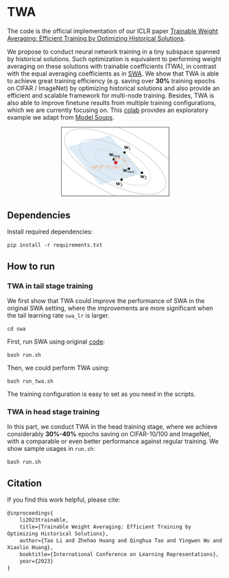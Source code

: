 # TWA
The code is the official implementation of our ICLR paper 
[Trainable Weight Averaging: Efficient Training by Optimizing Historical Solutions](https://openreview.net/pdf?id=8wbnpOJY-f). 

We propose to conduct neural network training in a tiny subspace spanned by historical solutions. Such optimization is equivalent to performing weight averaging on these solutions with trainable coefficients (TWA), in contrast with the equal averaging coefficients as in [SWA](https://github.com/timgaripov/swa). We show that TWA is able to achieve great training efficiency (e.g. saving over **30%** training epochs on CIFAR / ImageNet) by optimizing historical solutions and also provide an efficient and scalable framework for multi-node training. Besides, TWA is also able to improve finetune results from multiple training configurations, which we are currently focusing on. This [colab](https://colab.research.google.com/drive/1fxUJ0K8dd7V3gsozmKsHhfdYHhYVB-WZ?usp=sharing) provides an exploratory example we adapt from [Model Soups](https://github.com/mlfoundations/model-soups).

<div align="center">
<img src="twa.pdf" width="50%" alt=""/>

<div align="left">


## Dependencies

Install required dependencies:

```
pip install -r requirements.txt
```

## How to run

### TWA in tail stage training
We first show that TWA could improve the performance of SWA in the original SWA setting, where the improvements are more significant when the tail learning rate `swa_lr` is larger.
```
cd swa
```
First, run SWA using original [code](https://github.com/timgaripov/swa):
```
bash run.sh
```
Then, we could perform TWA using:
```
bash run_twa.sh
```
The training configuration is easy to set as you need in the scripts.

### TWA in head stage training
In this part, we conduct TWA in the head training stage, where we achieve considerably **30%-40%** epochs saving on CIFAR-10/100 and ImageNet, with a comparable or even better performance against regular training.
We show sample usages in `run.sh`:

```
bash run.sh
```


## Citation
If you find this work helpful, please cite:
```
@inproceedings{
    li2023trainable,
    title={Trainable Weight Averaging: Efficient Training by Optimizing Historical Solutions},
    author={Tao Li and Zhehao Huang and Qinghua Tao and Yingwen Wu and Xiaolin Huang},
    booktitle={International Conference on Learning Representations},
    year={2023}
}
```